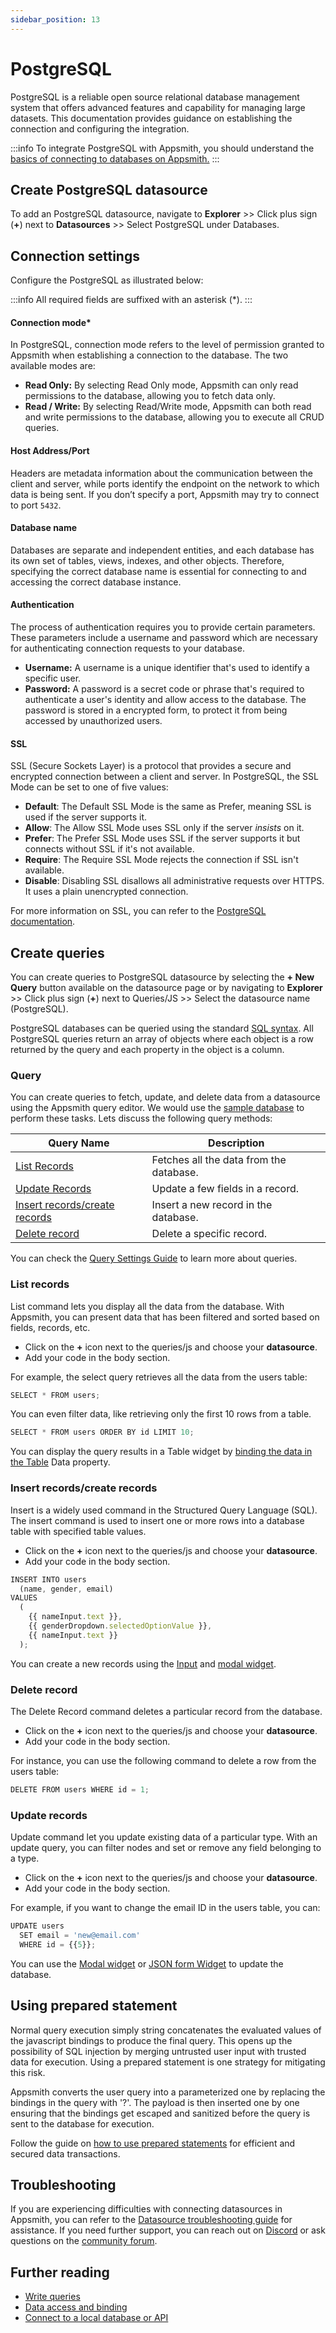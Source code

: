 ```yaml
---
sidebar_position: 13
---
```

# PostgreSQL
PostgreSQL is a reliable open source relational database management system that offers advanced features and capability for managing large datasets. This documentation provides guidance on establishing the connection and configuring the integration.

:::info
To integrate PostgreSQL with Appsmith, you should understand the [basics of connecting to databases on Appsmith.](/core-concepts/connecting-to-data-sources/connecting-to-databases.md#connecting-to-a-database)
:::

## Create PostgreSQL datasource

To add an PostgreSQL datasource, navigate to **Explorer** >> Click plus sign (**+**) next to **Datasources** >> Select PostgreSQL under Databases.


## Connection settings

Configure the PostgreSQL as illustrated below:


:::info
All required fields are suffixed with an asterisk (\*).
:::

#### Connection mode*

In PostgreSQL, connection mode refers to the level of permission granted to Appsmith when establishing a connection to the database. The two available modes are:

* **Read Only:** By selecting Read Only mode, Appsmith can only read permissions to the database, allowing you to fetch data only.
* **Read / Write:** By selecting Read/Write mode, Appsmith can both read and write permissions to the database, allowing you to execute all CRUD queries.


#### Host Address/Port

Headers are metadata information about the communication between the client and server, while ports identify the endpoint on the network to which data is being sent. If you don’t specify a port, Appsmith may try to connect to port `5432`.

#### Database name
Databases are separate and independent entities, and each database has its own set of tables, views, indexes, and other objects. Therefore, specifying the correct database name is essential for connecting to and accessing the correct database instance.

#### Authentication

The process of authentication requires you to provide certain parameters. These parameters include a username and password which are necessary for authenticating connection requests to your database. 
* **Username:** A username is a unique identifier that's used to identify a specific user.
* **Password:** A password is a secret code or phrase that's required to authenticate a user's identity and allow access to the database. The password is stored in a encrypted form, to protect it from being accessed by unauthorized users.

#### SSL

SSL (Secure Sockets Layer) is a protocol that provides a secure and encrypted connection between a client and server. In PostgreSQL, the SSL Mode can be set to one of five values:

* **Default**: The Default SSL Mode is the same as Prefer, meaning SSL is used if the server supports it.
* **Allow**: The Allow SSL Mode uses SSL only if the server _insists_ on it.
* **Prefer**: The Prefer SSL Mode uses SSL if the server supports it but connects without SSL if it's not available.
* **Require**: The Require SSL Mode rejects the connection if SSL isn't available.
* **Disable**: Disabling SSL disallows all administrative requests over HTTPS. It uses a plain unencrypted connection.

For more information on SSL, you can refer to the [PostgreSQL documentation](https://www.postgresql.org/docs/current/libpq-ssl.html).


## Create queries

You can create queries to PostgreSQL datasource by selecting the **+ New Query**  button available on the datasource page or by navigating to **Explorer** >> Click plus sign (**+**) next to Queries/JS >> Select the datasource name (PostgreSQL).

PostgreSQL databases can be queried using the standard [SQL syntax](https://www.postgresql.org/docs/12/index.html). All PostgreSQL queries return an array of objects where each object is a row returned by the query and each property in the object is a column.

### Query
You can create queries to fetch, update, and delete data from a datasource using the Appsmith query editor. We would use the [sample database](/core-concepts/connecting-to-data-sources/connecting-to-databases#sample-databases) to perform these tasks. Lets discuss the following query methods:


| Query Name                                                  | Description                             |
| ----------------------------------------------------------- | --------------------------------------- |
| [​List Records​](#list-records)                   | Fetches all the data from the database. |
| [Update Records​](#update-records) | Update a few fields in a record.  |
| [Insert records​/create records​](#insert-recordscreate-records)             | Insert a new record in the database.               |
| [Delete record​](#delete-record)               | Delete a specific record.  |

You can check the [Query Settings Guide](https://docs.appsmith.com/core-concepts/data-access-and-binding/querying-a-database/query-settings) to learn more about queries.

### List records
List command lets you display all the data from the database. With Appsmith, you can present data that has been filtered and sorted based on fields, records, etc.

* Click on the **+** icon next to the queries/js and choose your **datasource**.
* Add your code in the body section.

For example, the select query retrieves all the data from the users table: 

```js
SELECT * FROM users;
```
You can even filter data, like retrieving only the first 10 rows from a table. 

```js
SELECT * FROM users ORDER BY id LIMIT 10;
```
You can display the query results in a Table widget by [binding the data in the Table](https://docs.appsmith.com/core-concepts/data-access-and-binding/displaying-data-read#displaying-data-in-a-widget) Data property.

### Insert records​/create records
Insert is a widely used command in the Structured Query Language (SQL). The insert command is used to insert one or more rows into a database table with specified table values.

* Click on the **+** icon next to the queries/js and choose your **datasource**.
* Add your code in the body section.

```js
INSERT INTO users
  (name, gender, email)
VALUES
  (
    {{ nameInput.text }},
    {{ genderDropdown.selectedOptionValue }},
    {{ nameInput.text }}
  );

```

You can create a new records using the [Input](/reference/widgets/input) and [modal widget](/reference/widgets/modal).




### Delete record
The Delete Record command deletes a particular record from the database. 

* Click on the **+** icon next to the queries/js and choose your **datasource**.
* Add your code in the body section.

For instance, you can use the following command to delete a row from the users table:

```js
DELETE FROM users WHERE id = 1;
```

### Update records
Update command let you update existing data of a particular type. With an update query, you can filter nodes and set or remove any field belonging to a type.

* Click on the **+** icon next to the queries/js and choose your **datasource**.
* Add your code in the body section.

For example, if you want to change the email ID in the users table, you can:

```js
UPDATE users
  SET email = 'new@email.com'
  WHERE id = {{5}};
```

You can use the [Modal widget](https://docs.appsmith.com/reference/widgets/modal) or [JSON form Widget](https://docs.appsmith.com/reference/widgets/json-form) to update the database.


## Using prepared statement

Normal query execution simply string concatenates the evaluated values of the javascript bindings to produce the final query. This opens up the possibility of SQL injection by merging untrusted user input with trusted data for execution. Using a prepared statement is one strategy for mitigating this risk.

Appsmith converts the user query into a parameterized one by replacing the bindings in the query with '?'. The payload is then inserted one by one ensuring that the bindings get escaped and sanitized before the query is sent to the database for execution.

Follow the guide on [how to use prepared statements](/learning-and-resources/how-to-guides/how-to-use-prepared-statements.md) for efficient and secured data transactions.


<VideoEmbed host="youtube" videoId="Q69wdQEQbbE" title="" caption=""/>

## Troubleshooting
If you are experiencing difficulties with connecting datasources in Appsmith, you can refer to the [Datasource troubleshooting guide](https://chat.openai.com/help-and-support/troubleshooting-guide/action-errors/datasource-errors) for assistance. If you need further support, you can reach out on [Discord](https://discord.com/invite/rBTTVJp) or ask questions on the [community forum](https://community.appsmith.com/).

## Further reading

* [Write queries](/core-concepts/data-access-and-binding/querying-a-database)
* [Data access and binding](/core-concepts/data-access-and-binding)
* [Connect to a local database or API](/advanced-concepts/more/how-to-work-with-local-apis-on-appsmith)
